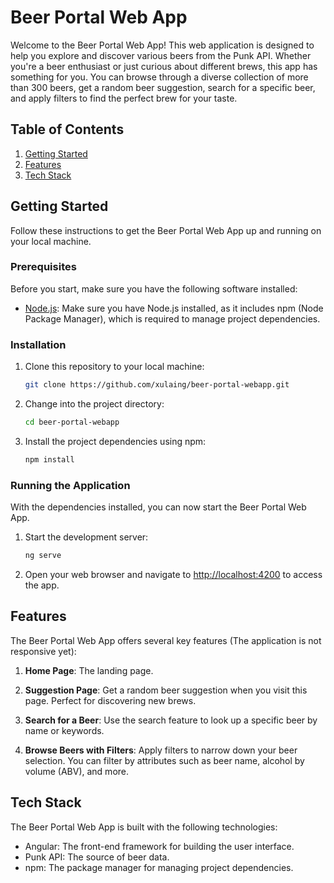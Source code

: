 # Beer Portal Web App

Welcome to the Beer Portal Web App! This web application is designed to help you explore and discover various beers from the Punk API. Whether you're a beer enthusiast or just curious about different brews, this app has something for you. You can browse through a diverse collection of more than 300 beers, get a random beer suggestion, search for a specific beer, and apply filters to find the perfect brew for your taste.

## Table of Contents

1. [Getting Started](#getting-started)
2. [Features](#features)
3. [Tech Stack](#tech-stack)

## Getting Started

Follow these instructions to get the Beer Portal Web App up and running on your local machine.

### Prerequisites

Before you start, make sure you have the following software installed:

- [Node.js](https://nodejs.org/): Make sure you have Node.js installed, as it includes npm (Node Package Manager), which is required to manage project dependencies.

### Installation

1. Clone this repository to your local machine:

   ```bash
   git clone https://github.com/xulaing/beer-portal-webapp.git
   ```

2. Change into the project directory:

   ```bash
   cd beer-portal-webapp
   ```

3. Install the project dependencies using npm:

   ```bash
   npm install
   ```

### Running the Application

With the dependencies installed, you can now start the Beer Portal Web App.

1. Start the development server:

   ```bash
   ng serve
   ```

2. Open your web browser and navigate to [http://localhost:4200](http://localhost:4200) to access the app.

## Features

The Beer Portal Web App offers several key features (The application is not responsive yet):

1. **Home Page**: The landing page.

2. **Suggestion Page**: Get a random beer suggestion when you visit this page. Perfect for discovering new brews.

3. **Search for a Beer**: Use the search feature to look up a specific beer by name or keywords.

4. **Browse Beers with Filters**: Apply filters to narrow down your beer selection. You can filter by attributes such as beer name, alcohol by volume (ABV), and more.

## Tech Stack

The Beer Portal Web App is built with the following technologies:

- Angular: The front-end framework for building the user interface.
- Punk API: The source of beer data.
- npm: The package manager for managing project dependencies.
